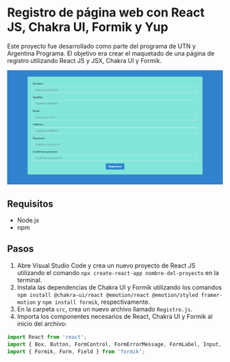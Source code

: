 # Registro de página web con React JS, Chakra UI, Formik y Yup

Este proyecto fue desarrollado como parte del programa de UTN y Argentina Programa. El objetivo era crear el maquetado de una página de registro utilizando React JS y JSX, Chakra UI y Formik.

![Logo de mi proyecto](./src/img/logo.png)

## Requisitos

- Node.js
- npm

## Pasos

1. Abre Visual Studio Code y crea un nuevo proyecto de React JS utilizando el comando `npx create-react-app nombre-del-proyecto` en la terminal.
2. Instala las dependencias de Chakra UI y Formik utilizando los comandos `npm install @chakra-ui/react @emotion/react @emotion/styled framer-motion` y `npm install formik`, respectivamente.
3. En la carpeta `src`, crea un nuevo archivo llamado `Registro.js`.
4. Importa los componentes necesarios de React, Chakra UI y Formik al inicio del archivo:

```jsx
import React from 'react';
import { Box, Button, FormControl, FormErrorMessage, FormLabel, Input, VStack } from '@chakra-ui/react';
import { Formik, Form, Field } from 'formik';
